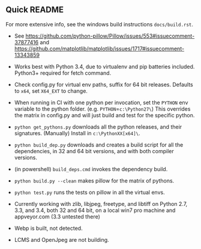 Quick README
------------ 

For more extensive info, see the windows build instructions `docs/build.rst`.

* See https://github.com/python-pillow/Pillow/issues/553#issuecomment-37877416 and https://github.com/matplotlib/matplotlib/issues/1717#issuecomment-13343859 

*  Works best with Python 3.4, due to virtualenv and pip batteries included. Python3+ required for fetch command. 
*  Check config.py for virtual env paths, suffix for 64 bit releases. Defaults to `x64`, set `X64_EXT` to change.
*  When running in CI with one python per invocation, set the `PYTHON` env variable to the python folder. (e.g. `PYTHON`=`c:\Python27\`) This overrides the matrix in config.py and will just build and test for the specific python. 
* `python get_pythons.py` downloads all the python releases, and their signatures. (Manually) Install in `c:\PythonXX[x64]\`.
* `python build_dep.py` downloads and creates a build script for all the dependencies, in 32 and 64 bit versions, and with both compiler versions.
* (in powershell) `build_deps.cmd` invokes the dependency build.
* `python build.py --clean` makes pillow for the matrix of pythons. 
* `python test.py` runs the tests on pillow in all the virtual envs.
*  Currently working with zlib, libjpeg, freetype, and libtiff on Python 2.7, 3.3, and 3.4, both 32 and 64 bit, on a local win7 pro machine and appveyor.com (3.3 untested there)
* Webp is built, not detected.
* LCMS and OpenJpeg are not building. 
